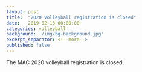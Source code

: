 ```yaml
---
layout: post
title:  "2020 Volleyball registration is closed"
date:   2019-02-13 00:00:00
categories: volleyball
background: '/img/bg-background.jpg'
excerpt_separator: <!--more-->
published: false
---
```

The MAC 2020 volleyball registration is closed.